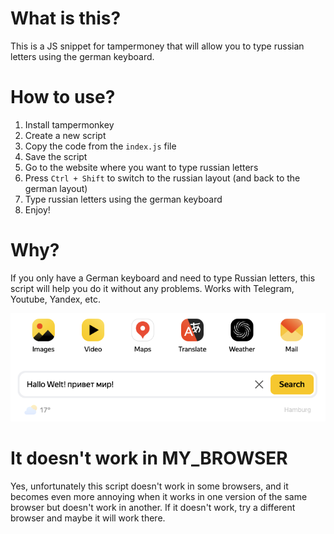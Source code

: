 # What is this?

This is a JS snippet for tampermoney that will allow you to type russian letters using the german keyboard.

# How to use?

1. Install tampermonkey
2. Create a new script
3. Copy the code from the `index.js` file
4. Save the script
5. Go to the website where you want to type russian letters
6. Press `Ctrl + Shift` to switch to the russian layout (and back to the german layout)
7. Type russian letters using the german keyboard
8. Enjoy!

# Why?

If you only have a German keyboard and need to type Russian letters, this script will help you do it without any problems. Works with Telegram, Youtube, Yandex, etc.

![yandex](docs/yandex.png)

# It doesn't work in MY_BROWSER

Yes, unfortunately this script doesn't work in some browsers, and it becomes even more annoying when it works in one version of the same browser but doesn't work in another. If it doesn't work, try a different browser and maybe it will work there.
